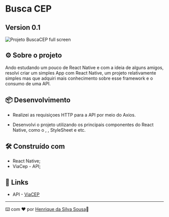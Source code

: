 # Busca CEP 
## Version 0.1

![Projeto BuscaCEP full screen](https://user-images.githubusercontent.com/86082129/194645580-461084f4-6977-490a-ac84-a600127889c8.gif)


## ⚙️ Sobre o projeto

Ando estudando um pouco de React Native e com a ideia de alguns amigos, resolvi criar um simples App com React Native, um projeto relativamente simples mas que adquiri mais conhecimento sobre esse framework e o consumo de uma API. 

## 📦 Desenvolvimento

* Realizei as requisiçoes HTTP para a API por meio do Axios. 

* Desenvolvi o projeto utilizando os principais componentes do React Native, como o <View>, <Text>, StyleSheet e etc.


## 🛠️ Construído com

* React Native;
* ViaCep - API;

## 📌 Links

* API - [ViaCEP](https://viacep.com.br/)
---
⌨️ com ❤️ por [Henrique da Silva Sousa](https://www.linkedin.com/in/henrique-da-silva-sousa-2a077622b/)🚀
